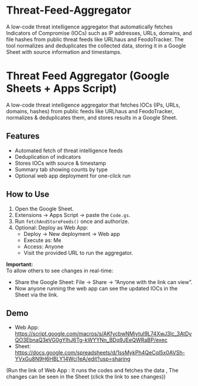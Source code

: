 # Threat-Feed-Aggregator
A low-code threat intelligence aggregator that automatically fetches Indicators of Compromise (IOCs) such as IP addresses, URLs, domains, and file hashes from public threat feeds like URLhaus and FeodoTracker. The tool normalizes and deduplicates the collected data, storing it in a Google Sheet with source information and timestamps.

# Threat Feed Aggregator (Google Sheets + Apps Script)

A low-code threat intelligence aggregator that fetches IOCs (IPs, URLs, domains, hashes) from public feeds like URLhaus and FeodoTracker, normalizes & deduplicates them, and stores results in a Google Sheet.

## Features
- Automated fetch of threat intelligence feeds
- Deduplication of indicators
- Stores IOCs with source & timestamp
- Summary tab showing counts by type
- Optional web app deployment for one-click run

## How to Use

1. Open the Google Sheet.
2. Extensions → Apps Script → paste the `Code.gs`.
3. Run `fetchAndStoreFeeds()` once and authorize.
4. Optional: Deploy as Web App:
   - Deploy → New deployment → Web app
   - Execute as: Me
   - Access: Anyone
   - Visit the provided URL to run the aggregator.

**Important:**  
To allow others to see changes in real-time:
- Share the Google Sheet: File → Share → “Anyone with the link can view”.
- Now anyone running the web app can see the updated IOCs in the Sheet via the link.

## Demo
- Web App: https://script.google.com/macros/s/AKfycbwNMiytuI9L74XwJ3Ic_3AtDyQO3EbnaQ3eVG0gYIhJ6Tg-kWYYNn_BDq9JEeQWRaBP/exec
- Sheet: https://docs.google.com/spreadsheets/d/1ssMykPh4QeCql5x0AVSh-YVxGu8N9H6HBLY14Wci1eA/edit?usp=sharing

(Run the link of Web App : It runs the codes and fetches the data , The changes can be seen in the Sheet (click the link to see changes))
 


